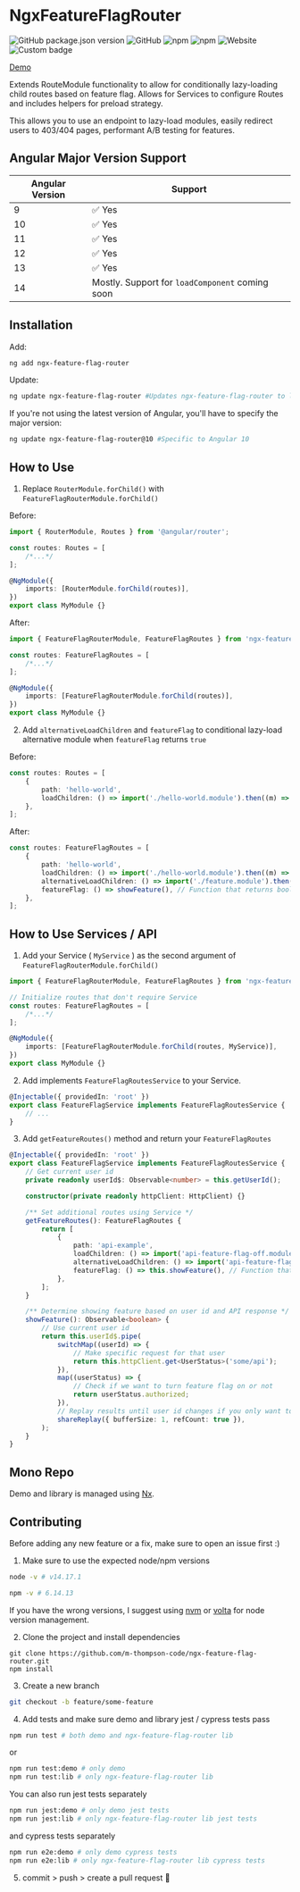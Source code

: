 # NgxFeatureFlagRouter

![GitHub package.json version](https://img.shields.io/github/package-json/v/m-thompson-code/ngx-feature-flag-router)
![GitHub](https://img.shields.io/github/license/m-thompson-code/ngx-feature-flag-router)
![npm](https://img.shields.io/npm/dt/ngx-feature-flag-router)
![npm](https://img.shields.io/npm/dw/ngx-feature-flag-router)
![Website](https://img.shields.io/website?down_color=red&down_message=offline&label=demo&up_color=green&up_message=online&url=https%3A%2F%2Fm-thompson-code.github.io%2Fngx-feature-flag-router%2F)
![Custom badge](https://img.shields.io/endpoint?url=https%3A%2F%2Fraw.githubusercontent.com%2Fm-thompson-code%2Fngx-feature-flag-router%2Fmain%2Fjest-badge%2Fcoverage.json)

[Demo](https://m-thompson-code.github.io/ngx-feature-flag-router/)

Extends RouteModule functionality to allow for conditionally lazy-loading child routes based on feature flag. Allows for Services to configure Routes and includes helpers for preload strategy.

This allows you to use an endpoint to lazy-load modules, easily redirect users to 403/404 pages, performant A/B testing for features.

## Angular Major Version Support

| Angular Version | Support                                         |
| --------------- | ----------------------------------------------- |
| 9               | ✅ Yes                                          |
| 10              | ✅ Yes                                          |
| 11              | ✅ Yes                                          |
| 12              | ✅ Yes                                          |
| 13              | ✅ Yes                                          |
| 14              | Mostly. Support for `loadComponent` coming soon |

## Installation

Add:

```bash
ng add ngx-feature-flag-router
```

Update:

```bash
ng update ngx-feature-flag-router #Updates ngx-feature-flag-router to latest version
```

If you're not using the latest version of Angular, you'll have to specify the major version:

```bash
ng update ngx-feature-flag-router@10 #Specific to Angular 10
```

## How to Use

1. Replace `RouterModule.forChild()` with `FeatureFlagRouterModule.forChild()`

Before:

```typescript
import { RouterModule, Routes } from '@angular/router';

const routes: Routes = [
    /*...*/
];

@NgModule({
    imports: [RouterModule.forChild(routes)],
})
export class MyModule {}
```

After:

```typescript
import { FeatureFlagRouterModule, FeatureFlagRoutes } from 'ngx-feature-flag-router';

const routes: FeatureFlagRoutes = [
    /*...*/
];

@NgModule({
    imports: [FeatureFlagRouterModule.forChild(routes)],
})
export class MyModule {}
```

2. Add `alternativeLoadChildren` and `featureFlag` to conditional lazy-load alternative module when `featureFlag` returns `true`

Before:

```typescript
const routes: Routes = [
    {
        path: 'hello-world',
        loadChildren: () => import('./hello-world.module').then((m) => m.HelloWorldModule),
    },
];
```

After:

```typescript
const routes: FeatureFlagRoutes = [
    {
        path: 'hello-world',
        loadChildren: () => import('./hello-world.module').then((m) => m.HelloWorldModule),
        alternativeLoadChildren: () => import('./feature.module').then((m) => m.FeatureModule),
        featureFlag: () => showFeature(), // Function that returns boolean
    },
];
```

## How to Use Services / API

1. Add your Service ( `MyService` ) as the second argument of `FeatureFlagRouterModule.forChild()`

```typescript
import { FeatureFlagRouterModule, FeatureFlagRoutes } from 'ngx-feature-flag-router';

// Initialize routes that don't require Service
const routes: FeatureFlagRoutes = [
    /*...*/
];

@NgModule({
    imports: [FeatureFlagRouterModule.forChild(routes, MyService)],
})
export class MyModule {}
```

2. Add implements `FeatureFlagRoutesService` to your Service.

```typescript
@Injectable({ providedIn: 'root' })
export class FeatureFlagService implements FeatureFlagRoutesService {
    // ...
}
```

3. Add `getFeatureRoutes()` method and return your `FeatureFlagRoutes`

```typescript
@Injectable({ providedIn: 'root' })
export class FeatureFlagService implements FeatureFlagRoutesService {
    // Get current user id
    private readonly userId$: Observable<number> = this.getUserId();

    constructor(private readonly httpClient: HttpClient) {}

    /** Set additional routes using Service */
    getFeatureRoutes(): FeatureFlagRoutes {
        return [
            {
                path: 'api-example',
                loadChildren: () => import('api-feature-flag-off.module').then((m) => m.ApiFeatureFlagOffModule),
                alternativeLoadChildren: () => import('api-feature-flag-on.module').then((m) => m.ApiFeatureFlagOnModule),
                featureFlag: () => this.showFeature(), // Function that returns Observable<boolean>
            },
        ];
    }

    /** Determine showing feature based on user id and API response */
    showFeature(): Observable<boolean> {
        // Use current user id
        return this.userId$.pipe(
            switchMap((userId) => {
                // Make specific request for that user
                return this.httpClient.get<UserStatus>('some/api');
            }),
            map((userStatus) => {
                // Check if we want to turn feature flag on or not
                return userStatus.authorized;
            }),
            // Replay results until user id changes if you only want to make the api request once
            shareReplay({ bufferSize: 1, refCount: true }),
        );
    }
}
```

## Mono Repo

Demo and library is managed using [Nx](https://nx.dev).

## Contributing

Before adding any new feature or a fix, make sure to open an issue first :)

1. Make sure to use the expected node/npm versions

```bash
node -v # v14.17.1
```

```bash
npm -v # 6.14.13
```

If you have the wrong versions, I suggest using [nvm](https://github.com/nvm-sh/nvm#installing-and-updating) or [volta](https://docs.volta.sh/guide/getting-started) for node version management.

2. Clone the project and install dependencies

```
git clone https://github.com/m-thompson-code/ngx-feature-flag-router.git
npm install
```

3. Create a new branch

```bash
git checkout -b feature/some-feature
```

4. Add tests and make sure demo and library jest / cypress tests pass

```bash
npm run test # both demo and ngx-feature-flag-router lib
```

or

```bash
npm run test:demo # only demo
npm run test:lib # only ngx-feature-flag-router lib
```

You can also run jest tests separately

```bash
npm run jest:demo # only demo jest tests
npm run jest:lib # only ngx-feature-flag-router lib jest tests
```

and cypress tests separately

```bash
npm run e2e:demo # only demo cypress tests
npm run e2e:lib # only ngx-feature-flag-router lib cypress tests
```

5. commit > push > create a pull request 🚀
